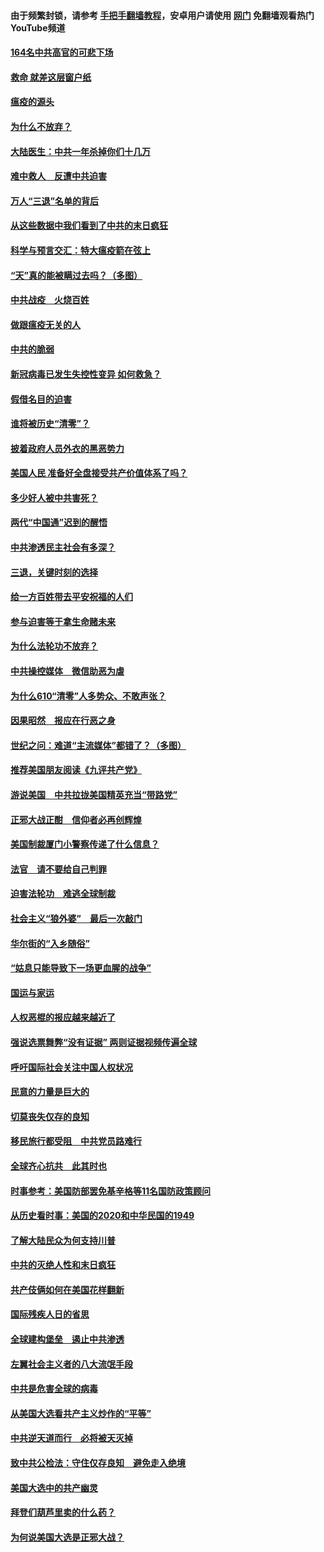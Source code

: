 #### 由于频繁封锁，请参考 [手把手翻墙教程](https://github.com/gfw-breaker/guides/wiki/)，安卓用户请使用 [网门](https://github.com/gfw-breaker/nogfw/blob/master/dl.md?t=01221600) 免翻墙观看热门YouTube频道 

#### [164名中共高官的可悲下场](../pages/251/418676.md?t=01221600) 

#### [救命 就差这层窗户纸](../pages/251/418706.md?t=01221600) 

#### [瘟疫的源头](../pages/251/418661.md?t=01221600) 

#### [为什么不放弃？](../pages/251/418691.md?t=01221600) 

#### [大陆医生：中共一年杀掉你们十几万](../pages/251/418670.md?t=01221600) 

#### [难中救人　反遭中共迫害](../pages/251/418414.md?t=01221600) 

#### [万人“三退”名单的背后](../pages/251/418505.md?t=01221600) 

#### [从这些数据中我们看到了中共的末日疯狂](../pages/251/418420.md?t=01221600) 

#### [科学与预言交汇：特大瘟疫箭在弦上](../pages/251/418266.md?t=01221600) 

#### [“天”真的能被瞒过去吗？（多图）](../pages/251/418308.md?t=01221600) 

#### [中共战疫　火烧百姓](../pages/251/418220.md?t=01221600) 

#### [做跟瘟疫无关的人](../pages/251/418171.md?t=01221600) 

#### [中共的脆弱](../pages/251/418196.md?t=01221600) 

#### [新冠病毒已发生失控性变异 如何救急？](../pages/251/418032.md?t=01221600) 

#### [假借名目的迫害](../pages/251/418055.md?t=01221600) 

#### [谁将被历史“清零”？](../pages/251/417485.md?t=01221600) 

#### [披着政府人员外衣的黑恶势力](../pages/251/417442.md?t=01221600) 

#### [美国人民 准备好全盘接受共产价值体系了吗？](../pages/251/417491.md?t=01221600) 

#### [多少好人被中共害死？](../pages/251/417144.md?t=01221600) 

#### [两代“中国通”迟到的醒悟](../pages/251/417064.md?t=01221600) 

#### [中共渗透民主社会有多深？](../pages/251/417063.md?t=01221600) 

#### [三退，关键时刻的选择](../pages/251/416969.md?t=01221600) 

#### [给一方百姓带去平安祝福的人们](../pages/251/416941.md?t=01221600) 

#### [参与迫害等于拿生命赌未来](../pages/251/416856.md?t=01221600) 

#### [为什么法轮功不放弃？](../pages/251/416864.md?t=01221600) 

#### [中共操控媒体　微信助恶为虐](../pages/251/416724.md?t=01221600) 

#### [为什么610“清零”人多势众、不敢声张？](../pages/251/416632.md?t=01221600) 

#### [因果昭然　报应在行恶之身](../pages/251/416582.md?t=01221600) 

#### [世纪之问：难道“主流媒体”都错了？（多图）](../pages/251/416571.md?t=01221600) 

#### [推荐美国朋友阅读《九评共产党》](../pages/251/416510.md?t=01221600) 

#### [游说美国　中共拉拢美国精英充当“带路党”](../pages/251/416529.md?t=01221600) 

#### [正邪大战正酣　信仰者必再创辉煌](../pages/251/416433.md?t=01221600) 

#### [美国制裁厦门小警察传递了什么信息？](../pages/251/416432.md?t=01221600) 

#### [法官　请不要给自己判罪](../pages/251/416379.md?t=01221600) 

#### [迫害法轮功　难逃全球制裁](../pages/251/416380.md?t=01221600) 

#### [社会主义“狼外婆”　最后一次敲门](../pages/251/416394.md?t=01221600) 

#### [华尔街的“入乡随俗”](../pages/251/416395.md?t=01221600) 

#### [“姑息只能导致下一场更血腥的战争”](../pages/251/416223.md?t=01221600) 

#### [国运与家运](../pages/251/416224.md?t=01221600) 

#### [人权恶棍的报应越来越近了](../pages/251/416276.md?t=01221600) 

#### [强说选票舞弊“没有证据” 两则证据视频传遍全球](../pages/251/416227.md?t=01221600) 

#### [呼吁国际社会关注中国人权状况](../pages/251/416135.md?t=01221600) 

#### [民意的力量是巨大的](../pages/251/416222.md?t=01221600) 

#### [切莫丧失仅存的良知](../pages/251/416134.md?t=01221600) 

#### [移民旅行都受阻　中共党员路难行](../pages/251/416033.md?t=01221600) 

#### [全球齐心抗共　此其时也](../pages/251/415989.md?t=01221600) 

#### [时事参考：美国防部罢免基辛格等11名国防政策顾问](../pages/251/415970.md?t=01221600) 

#### [从历史看时事：美国的2020和中华民国的1949](../pages/251/415949.md?t=01221600) 

#### [了解大陆民众为何支持川普](../pages/251/415950.md?t=01221600) 

#### [中共的灭绝人性和末日疯狂](../pages/251/415944.md?t=01221600) 

#### [共产伎俩如何在美国花样翻新](../pages/251/415908.md?t=01221600) 

#### [国际残疾人日的省思](../pages/251/415849.md?t=01221600) 

#### [全球建构堡垒　遏止中共渗透](../pages/251/415850.md?t=01221600) 

#### [左翼社会主义者的八大流氓手段](../pages/251/415802.md?t=01221600) 

#### [中共是危害全球的病毒](../pages/251/415569.md?t=01221600) 

#### [从美国大选看共产主义炒作的“平等”](../pages/251/415654.md?t=01221600) 

#### [中共逆天道而行　必将被天灭掉](../pages/251/415626.md?t=01221600) 

#### [致中共公检法：守住仅存良知　避免走入绝境](../pages/251/415627.md?t=01221600) 

#### [美国大选中的共产幽灵](../pages/251/415618.md?t=01221600) 

#### [拜登们葫芦里卖的什么药？](../pages/251/415531.md?t=01221600) 

#### [为何说美国大选是正邪大战？](../pages/251/415530.md?t=01221600) 

